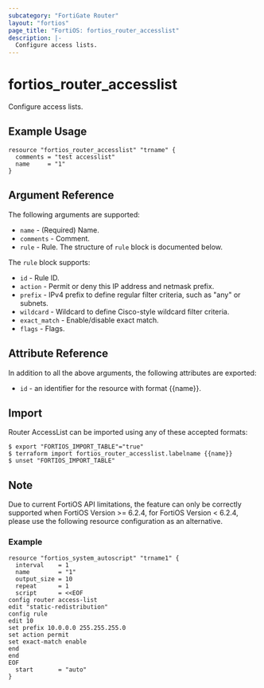 ```yaml
---
subcategory: "FortiGate Router"
layout: "fortios"
page_title: "FortiOS: fortios_router_accesslist"
description: |-
  Configure access lists.
---
```


# fortios_router_accesslist
Configure access lists.


## Example Usage

```hcl
resource "fortios_router_accesslist" "trname" {
  comments = "test accesslist"
  name     = "1"
}
```

## Argument Reference

The following arguments are supported:

* `name` - (Required) Name.
* `comments` - Comment.
* `rule` - Rule. The structure of `rule` block is documented below.

The `rule` block supports:

* `id` - Rule ID.
* `action` - Permit or deny this IP address and netmask prefix.
* `prefix` - IPv4 prefix to define regular filter criteria, such as "any" or subnets.
* `wildcard` - Wildcard to define Cisco-style wildcard filter criteria.
* `exact_match` - Enable/disable exact match.
* `flags` - Flags.


## Attribute Reference

In addition to all the above arguments, the following attributes are exported:
* `id` - an identifier for the resource with format {{name}}.

## Import

Router AccessList can be imported using any of these accepted formats:
```
$ export "FORTIOS_IMPORT_TABLE"="true"
$ terraform import fortios_router_accesslist.labelname {{name}}
$ unset "FORTIOS_IMPORT_TABLE"
```


## Note
Due to current FortiOS API limitations, the feature can only be correctly supported when FortiOS Version >= 6.2.4, for FortiOS Version < 6.2.4, please use the following resource configuration as an alternative.

### Example
```
resource "fortios_system_autoscript" "trname1" {
  interval    = 1
  name        = "1"
  output_size = 10
  repeat      = 1
  script      = <<EOF
config router access-list
edit "static-redistribution"
config rule
edit 10
set prefix 10.0.0.0 255.255.255.0
set action permit
set exact-match enable
end
end
EOF
  start       = "auto"
}
```


